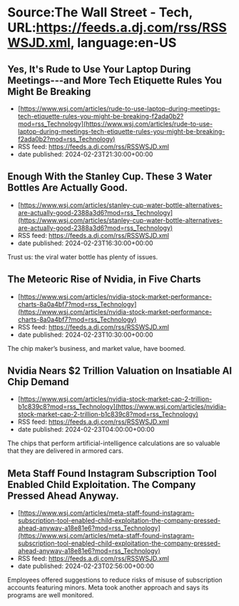# Source:The Wall Street - Tech, URL:https://feeds.a.dj.com/rss/RSSWSJD.xml, language:en-US

## Yes, It's Rude to Use Your Laptop During Meetings---and More Tech Etiquette Rules You Might Be Breaking
 - [https://www.wsj.com/articles/rude-to-use-laptop-during-meetings-tech-etiquette-rules-you-might-be-breaking-f2ada0b2?mod=rss_Technology](https://www.wsj.com/articles/rude-to-use-laptop-during-meetings-tech-etiquette-rules-you-might-be-breaking-f2ada0b2?mod=rss_Technology)
 - RSS feed: https://feeds.a.dj.com/rss/RSSWSJD.xml
 - date published: 2024-02-23T21:30:00+00:00



## Enough With the Stanley Cup. These 3 Water Bottles Are Actually Good.
 - [https://www.wsj.com/articles/stanley-cup-water-bottle-alternatives-are-actually-good-2388a3d6?mod=rss_Technology](https://www.wsj.com/articles/stanley-cup-water-bottle-alternatives-are-actually-good-2388a3d6?mod=rss_Technology)
 - RSS feed: https://feeds.a.dj.com/rss/RSSWSJD.xml
 - date published: 2024-02-23T16:30:00+00:00

Trust us: the viral water bottle has plenty of issues.

## The Meteoric Rise of Nvidia, in Five Charts
 - [https://www.wsj.com/articles/nvidia-stock-market-performance-charts-8a0a4bf7?mod=rss_Technology](https://www.wsj.com/articles/nvidia-stock-market-performance-charts-8a0a4bf7?mod=rss_Technology)
 - RSS feed: https://feeds.a.dj.com/rss/RSSWSJD.xml
 - date published: 2024-02-23T10:30:00+00:00

The chip maker’s business, and market value, have boomed.

## Nvidia Nears $2 Trillion Valuation on Insatiable AI Chip Demand
 - [https://www.wsj.com/articles/nvidia-stock-market-cap-2-trillion-b1c839c8?mod=rss_Technology](https://www.wsj.com/articles/nvidia-stock-market-cap-2-trillion-b1c839c8?mod=rss_Technology)
 - RSS feed: https://feeds.a.dj.com/rss/RSSWSJD.xml
 - date published: 2024-02-23T04:00:00+00:00

The chips that perform artificial-intelligence calculations are so valuable that they are delivered in armored cars.

## Meta Staff Found Instagram Subscription Tool Enabled Child Exploitation. The Company Pressed Ahead Anyway.
 - [https://www.wsj.com/articles/meta-staff-found-instagram-subscription-tool-enabled-child-exploitation-the-company-pressed-ahead-anyway-a18e81e6?mod=rss_Technology](https://www.wsj.com/articles/meta-staff-found-instagram-subscription-tool-enabled-child-exploitation-the-company-pressed-ahead-anyway-a18e81e6?mod=rss_Technology)
 - RSS feed: https://feeds.a.dj.com/rss/RSSWSJD.xml
 - date published: 2024-02-23T02:56:00+00:00

Employees offered suggestions to reduce risks of misuse of subscription accounts featuring minors. Meta took another approach and says its programs are well monitored.


